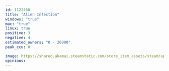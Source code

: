 ```yaml
---
id: 1122460
title: "Alien Infection"
windows: "true"
mac: "true"
linux: true
positive: 3
negative: 4
estimated_owners: "0 - 20000"
peak_ccu: 0

image: https://shared.akamai.steamstatic.com/store_item_assets/steam/apps/1122460/header.jpg?t=1584999584
opinions:
---
```

